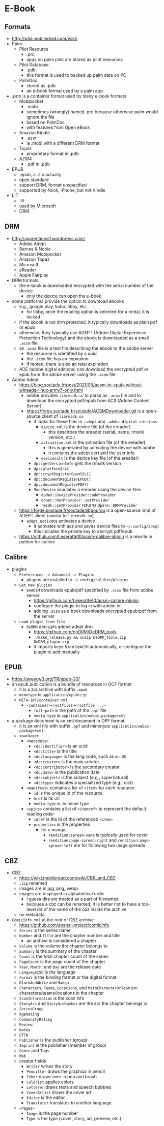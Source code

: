 E-Book
======

## Formats

- <http://wiki.mobileread.com/wiki/>
- Palm
  - Pilot Resource
    - .prc
    - apps on palm pilot are stored as pilot resources
  - Pilot Database
    - .pdb
    - this format is used to backed up palm data on PC
  - PalmDoc
    - stored as .pdb
    - an e-book format used by a palm app
- .pdb is a container format used by many e-book formats
  - Mobipocket
    - .mobi
    - sometimes (wrongly) named .prc because otherwise palm would ignore the
      file
    - based on PalmDoc
    - with features from Open eBook
  - Amazon Kindle
    - .azw
    - is .mobi with a different DRM format
  - Topaz
    - proprietary format in .pdb
  - AZW4
    - .pdf in .pdb
- EPUB
  - .epub, a .zip actually
  - open standard
  - support DRM, format unspecified
  - supported by Nook, iPhone, but not Kindle
- LIT
  - .lit
  - used by Microsoft
  - DRM

## DRM

- <http://apprenticealf.wordpress.com/>
  - Adobe Adept
  - Barnes & Noble
  - Amazon Mobipocket
  - Amazon Topaz
  - Microsoft
  - eReader
  - Apple Fairplay
- DRM formats
  - the e-book is downloaded encrypted with the serial number of the device.
    - only the device can open the e-book
- some platforms provide the option to download ebooks
  - e.g., google play, kobo, libby, etc.
    - for libby, once the reading option is selected for a rental, it is
      locked
  - if the ebook is not drm protected, it typically downloads as plain pdf or epub
  - otherwise, they typically use ADEPT (Adobe Digital Experience Protection
    Technology) and the ebook is downloaded as a small `.acsm` file
  - an `.acsm` file is a text file describing the ebook to the adobe server
    - the resource is identified by a uuid
    - the `.acsm` file has an expiration
    - if rented, there is also an retal expiration
  - ADE (adobe digital editions) can download the encrypted pdf or epub from
    the adobe server using the `.acsm` file
- Adobe Adept
  - <https://blog.soutade.fr/post/2021/05/acsm-to-epub-without-wineade-linux-armv7-only.html>
    - adobe provides `librmsdk.so` to parse an `.acsm` file and to download
      the encrypted pdf/epub from ACS (Adobe Content Server)
    - <https://forge.soutade.fr/soutade/ACSMDownloader.git> is a open-source
      client of `librmsdk.so`
      - it looks for these files in `.adept` and `.adobe-digital-editions`
        - `device.xml` is the device file (of the ereader)
          - this descirbes the ereader (serial, name, rmsdk version, etc.)
        - `activation.xml` is the activation file (of the ereader)
          - this is generated by activating the device with adobe
          - it contains the adept cert and the user info
        - `devicesalt` is the device key file (of the ereader)
      - `dp::getVersionInfo` gets the rmsdk version
      - `dp::platformInit`
      - `dp::cryptRegisterOpenSSL()`
      - `dp::documentRegisterEPUB()`
      - `dp::documentRegisterPDF()`
      - `MockDevice` simulates a ereader using the device files
        - `dpdev::DeviceProvider::addProvider`
        - `dpnet::NetProvider::setProvider`
        - `rmsdk::getProvider` returns `dpdrm::DRMProvider`
  - <https://forge.soutade.fr/soutade/libgourou> is a open-source impl of
    ADEPT client (similar to `librmsdk.so`)
    - `adept_activate` activates a device
      - it activates with acs and saves device files to `~/.config/adept`
      - this includes the private key to decrypt pdf/epub
  - <https://github.com/Leseratte10/acsm-calibre-plugin> is a rewrite in
    python for calibre

## Calibre

- plugins
  - `Preferences -> Advanced -> Plugins`
    - plugins are installed to `~/.config/calibre/plugins`
  - `Get new plugins`
    - `DeACSM` downloads epub/pdf specified by `.acsm` file from adobe server
      - <https://github.com/Leseratte10/acsm-calibre-plugin>
      - configure the plugin to log in with adobe id
      - adding `.acsm` as a book downloads encrypted epub/pdf from the server
  - `Load plugin from file`
    - `DeDRM` decrypts adobe adept drm
      - <https://github.com/noDRM/DeDRM_tools>
      - `./make_release.py && unzip DeDRM_tools.zip DeDRM_plugin.zip`
      - it imports keys from `DeACSM` automatically, or configure the plugin
        to add manually

## EPUB

- <https://www.w3.org/TR/epub-33/>
- an epub publication is a bundle of resources in OCF format
  - it is a zip archive with suffix `.epub`
  - `mimetype` is `application/epub+zip`
  - `META-INF/container.xml`
    - `<container><rootfiles><rootfile ...>`
      - `full-path` is the path of the `.opf` file
      - `media-type` is `application/oebps-package+xml`
- a package document is an xml document in OPF format
  - it is an xml file with suffix `.opf` and mimetype
    `application/oebps-package+xml`
  - `<package>`
    - `<metadata>`
      - `<dc:identifier>` is an uuid
      - `<dc:title>` is the title
      - `<dc:language>` is the lang code, such as `en-US`
      - `<dc:creator>` is the main creator
      - `<dc:contributor>` is the secondary creator
      - `<dc:date>` is the publication date
      - `<dc:subject>` is the subject (e.g., supernatural)
      - `<dc:type>` indicates a specialized type (e.g., dict)
    - `<manifest>` contains a list of `<item>` for each resource
      - `id` is the unique id of the resource
      - `href` is its url
      - `media-type` is its mime type
    - `<spine>` contains a list of `<itemref>` to represent the default
      reading order
      - `idref` is the id of the referenced `<item>`
      - `properties` is the properties
        - for a manga,
          - `rendition:spread-none` is typically used for cover
          - `rendition:page-spread-right` and `rendition:page-spread-left` are
            for following two-page spreads

## CBZ

- CBZ
  - <https://wiki.mobileread.com/wiki/CBR_and_CBZ>
  - `.zip` renamed
  - images are in jpg, png, webp
  - images are displayed in alphabetical order
    - I guess dirs are treated as a part of filenames
    - becaues a cbz can be renamed, it is better not to have a top-level dir
      of the name of the cbz inside the archive
  - no metadata
- `ComicInfo.xml` at the root of CBZ archive
  - <https://github.com/anansi-project/comicinfo>
  - `Series` is the series name
  - `Number` and `Title` are the chapter number and title
    - an archive is considered a chapter
  - `Volume` is the volume the chapter belongs to
  - `Summary` is the summary of the chapter
  - `Count` is the total chapter count of the series
  - `PageCount` is the page count of the chapter
  - `Year`, `Month`, and `Day` are the release date
  - `LanguageISO` is the language
  - `Format` is the binding format or the digital format
  - `BlackAndWhite` and `Manga`
  - `Characters`, `Teams`, `Locations`, and `MainCharacterOrTeam` are
    characters/teams/locations in the chapter
  - `ScanInformation` is the scan info
  - `StoryArc` and `StoryArcNumber` are the arc the chapter belongs to
  - `SeriesGroup`
  - `AgeRating`
  - `CommunityRating`
  - `Review`
  - `Notes`
  - `GTIN`
  - `Publisher` is the publisher (group)
  - `Imprint` is the publisher (member of group)
  - `Genre` and `Tags`
  - `Web`
  - creator fields
    - `Writer` writes the story
    - `Penciller` draws the graphics in pencil
    - `Inker` draws over in pen and brush
    - `Colorist` applies colors
    - `Letterer` draws texts and speech bubbles
    - `CoverArtist` draws the cover art
    - `Editor` is the editor
    - `Translator` translates to another language
  - `<Pages>`
    - `Image` is the page number
    - `Type` is the type (cover, story, ad, preview, etc.)
